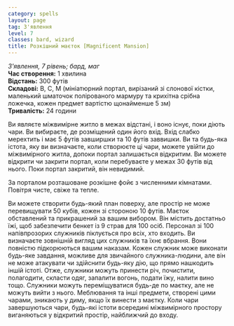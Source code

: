 ```yaml
---
category: spells
layout: page
tag: З'явлення
level: 7
classes: bard, wizard
title: Розкішний маєток [Magnificent Mansion]
---
```


_З'явлення, 7 рівень; бард, маг_    
**Час створення:** 1 хвилина    
**Відстань:** 300 футів    
**Складові:** В, С, М (мініатюрний портал, вирізаний зі слонової кістки, маленький шматочок полірованого мармуру та крихітна срібна ложечка, кожен предмет вартістю щонайменше 5 зм)    
**Тривалість:** 24 години    

Ви являєте міжвимірне житло в межах відстані, і воно існує, поки діють чари. Ви вибираєте, де розміщений один його вхід. Вхід слабко мерехтить і має 5 футів завширшки та 10 футів заввишки. Ви та будь-яка істота, яку ви визначаєте, коли створюєте ці чари, можете увійти до міжвимірного житла, допоки портал залишається відкритим. Ви можете відкрити чи закрити портал, коли перебуваєте у межах 30 футів від нього. Поки портал закритий, він невидимий.    

За порталом розташоване розкішне фойє з численними кімнатами. Повітря чисте, свіже та тепле.    

Ви можете створити будь-який план поверху, але простір не може перевищувати 50 кубів, кожен зі стороною 10 футів. Маєток обставлений та прикрашений за вашим вибором. Він містить достатньо їжі, щоб забезпечити бенкет із 9 страв для 100 осіб. Персонал зі 100 напівпрозорих служників піклується про всіх, хто входить. Ви визначаєте зовнішній вигляд цих служників та їхнє вбрання. Вони повністю підкорюються вашим наказам. Кожен служник може виконати будь-яке завдання, можливе для звичайного служника-людини, але він не може атакувати чи здійснити будь-яку дію, що прямо нашкодить іншій істоті. Отже, служники можуть принести річ, почистити, полагодити, скласти одяг, запалити вогонь, подати їжу, налити вино тощо. Служники можуть переміщуватися будь-де по маєтку, але не можуть вийти з нього. Меблювання та інші предмети, створені цими чарами, зникають у диму, якщо їх винести з маєтку. Коли чари завершуються чари, будь-які істоти всередині міжвимірного простору виганяються у відкритий простір, найближчий до входу. 
